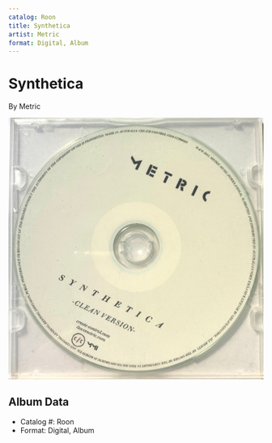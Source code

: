 ```yaml
---
catalog: Roon
title: Synthetica
artist: Metric
format: Digital, Album
---
```


# Synthetica

By Metric

![](../../assets/albumcovers/Metric-Synthetica.png)

## Album Data

- Catalog #: Roon
- Format: Digital, Album

